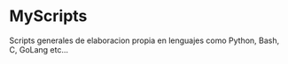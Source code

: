 # MyScripts

Scripts generales de elaboracion propia en lenguajes como Python, Bash, C, GoLang etc...

